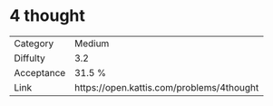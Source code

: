 # 4 thought

<table>
    <tr>
        <td>Category</td>
        <td>Medium</td>
    </tr>
    <tr>
        <td>Diffulty</td>
        <td>3.2</td>
    </tr>
    <tr>
        <td>Acceptance</td>
        <td>31.5 %</td>
    </tr>
    <tr>
        <td>Link</td>
        <td>https://open.kattis.com/problems/4thought</td>
    </tr>
</table>